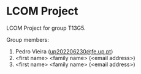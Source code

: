 # LCOM Project

LCOM Project for group T13G5.

Group members:

1. Pedro Vieira (up202206230@fe.up.pt)
2. &lt;first name&gt; &lt;family name&gt; (&lt;email address&gt;)
3. &lt;first name&gt; &lt;family name&gt; (&lt;email address&gt;)
